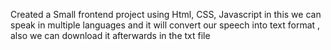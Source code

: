 Created a Small frontend project using Html, CSS, Javascript in this we can speak in multiple languages and it will convert our speech into text format ,
also we can download it afterwards in the txt file
